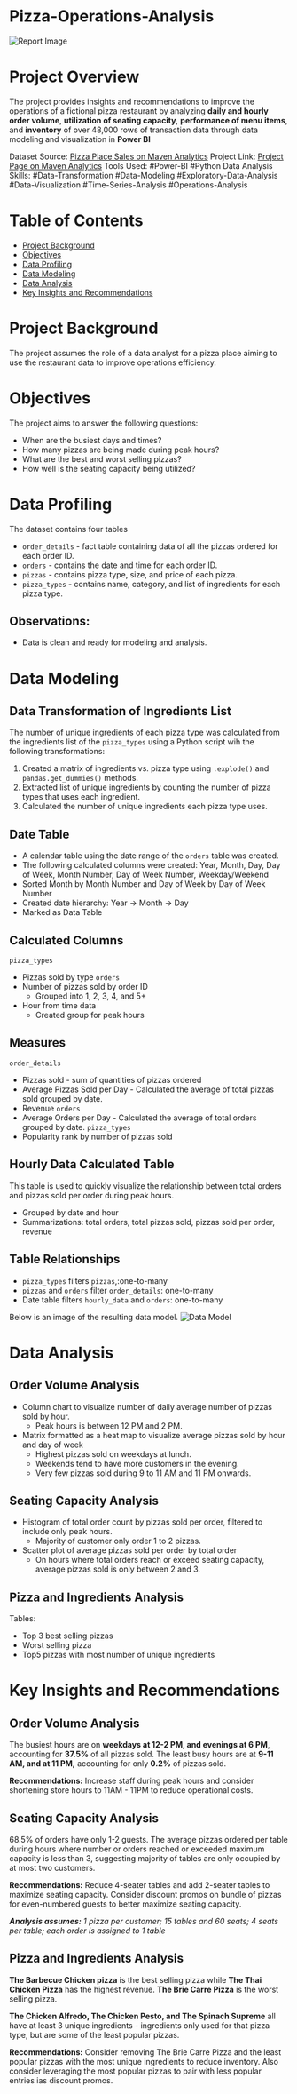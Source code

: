 # Pizza-Operations-Analysis
![Report Image](images/Pizza%20Restaurant%20Operations%20Report%20PNG.png)

# Project Overview
The project provides insights and recommendations to improve the operations of a fictional pizza restaurant by analyzing **daily and hourly order volume**, **utilization of seating capacity**, **performance of menu items**, and **inventory** of over 48,000 rows of transaction data through data modeling and visualization in **Power BI** 

Dataset Source: [Pizza Place Sales on Maven Analytics](https://mavenanalytics.io/data-playground)
Project Link: [Project Page on Maven Analytics](https://mavenanalytics.io/project/17806)
Tools Used: #Power-BI #Python 
Data Analysis Skills: #Data-Transformation #Data-Modeling #Exploratory-Data-Analysis #Data-Visualization #Time-Series-Analysis #Operations-Analysis

# Table of Contents
* [Project Background](#project-background)
* [Objectives](#objectives)
* [Data Profiling](#data-profiling)
* [Data Modeling](#data-modeling) 
* [Data Analysis](#data-analysis)
* [Key Insights and Recommendations](#key-insights-and-recommendations)


# Project Background
The project assumes the role of a data analyst for a pizza place aiming to use the restaurant data to improve operations efficiency.

# Objectives
The project aims to answer the following questions:
- When are the busiest days and times?
- How many pizzas are being made during peak hours?
- What are the best and worst selling pizzas?
- How well is the seating capacity being utilized?

# Data Profiling
The dataset contains four tables
- `order_details` - fact table containing data of all the pizzas ordered for each order ID.
- `orders` - contains the date and time for each order ID.
- `pizzas` - contains pizza type, size, and price of each pizza.
- `pizza_types` - contains name, category, and list of ingredients for each pizza type.

## Observations:
- Data is clean and ready for modeling and analysis.

# Data Modeling
## Data Transformation of Ingredients List
The number of unique ingredients of each pizza type was calculated from the ingredients list of the `pizza_types` using a Python script wih the following transformations:
1. Created a matrix of ingredients vs. pizza type using `.explode()` and `pandas.get_dummies()` methods.
2. Extracted list of unique ingredients by counting the number of pizza types that uses each ingredient.
3. Calculated the number of unique ingredients each pizza type uses.

## Date Table
- A calendar table using the date range of the `orders` table was created.
- The following calculated columns were created: Year, Month, Day, Day of Week, Month Number, Day of Week Number, Weekday/Weekend
- Sorted Month by Month Number and Day of Week by Day of Week Number
- Created date hierarchy: Year -> Month -> Day
- Marked as Data Table

## Calculated Columns
`pizza_types`
- Pizzas sold by type
`orders`
- Number of pizzas sold by order ID
	- Grouped into 1, 2, 3, 4, and 5+
- Hour from time data
	- Created group for peak hours

## Measures
`order_details`
- Pizzas sold - sum of quantities of pizzas ordered
- Average Pizzas Sold per Day - Calculated the average of total pizzas sold grouped by date.
- Revenue
`orders`
- Average Orders per Day - Calculated the average of total orders grouped by date.
`pizza_types`
- Popularity rank by number of pizzas sold


## Hourly Data Calculated Table
This table is used to quickly visualize the relationship between total orders and pizzas sold per order during peak hours.
- Grouped by date and hour
- Summarizations: total orders, total pizzas sold, pizzas sold per order, revenue

## Table Relationships
- `pizza_types` filters `pizzas`,:one-to-many
- `pizzas` and `orders` filter `order_details`: one-to-many
- Date table filters `hourly_data` and `orders`: one-to-many

Below is an image of the resulting data model.
![Data Model](images/data_model.png)

# Data Analysis
## Order Volume Analysis
- Column chart to visualize number of daily average number of pizzas sold by hour.
	- Peak hours is between 12 PM and  2 PM.
- Matrix formatted as a heat map to visualize average pizzas sold by hour and day of week
	- Highest pizzas sold on weekdays at lunch.
	- Weekends tend to have more customers in the evening.
	- Very few pizzas sold during 9 to 11 AM and 11 PM onwards.

## Seating Capacity Analysis
- Histogram of total order count by pizzas sold per order, filtered to include only peak hours.
	- Majority of customer only order 1 to 2 pizzas.
- Scatter plot of average pizzas sold per order by total order
	- On hours where total orders reach or exceed seating capacity, average pizzas sold is only between 2 and 3.

## Pizza and Ingredients Analysis
Tables:
- Top 3 best selling pizzas
- Worst selling pizza
- Top5 pizzas with most number of unique ingredients

# Key Insights and Recommendations
## Order Volume Analysis
The busiest hours are on **weekdays at 12-2 PM, and evenings at 6 PM**, accounting for **37.5%** of all pizzas sold. The least busy hours are at **9-11 AM, and at 11 PM,** accounting for only **0.2%** of pizzas sold.

**Recommendations:** Increase staff during peak hours and consider shortening store hours to 11AM - 11PM to reduce operational costs.

## Seating Capacity Analysis
68.5% of orders have only 1-2 guests. The average pizzas ordered per table during hours where number or orders reached or exceeded maximum capacity is less than 3, suggesting majority of tables are only occupied by at most two customers.

**Recommendations:** Reduce 4-seater tables and add 2-seater tables to maximize seating capacity. Consider discount promos on bundle of pizzas for even-numbered guests to better maximize seating capacity.

***Analysis assumes:*** *1 pizza per customer; 15 tables and 60 seats; 4 seats per table; each order is assigned to 1 table*

## Pizza and Ingredients Analysis
**The Barbecue Chicken pizza** is the best selling pizza while **The Thai Chicken Pizza** has the highest revenue. **The Brie Carre Pizza** is the worst selling pizza.

**The Chicken Alfredo, The Chicken Pesto, and The Spinach Supreme** all have at least 3 unique ingredients - ingredients only used for that pizza type, but are some of the least popular pizzas.

**Recommendations:** Consider removing The Brie Carre Pizza and the least popular pizzas with the most unique ingredients to reduce inventory. Also consider leveraging the most popular pizzas to pair with less popular entries ias discount promos.